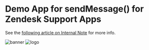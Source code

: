 # Demo App for sendMessage() for Zendesk Support Apps


See the [following article on Internal Note](https://www.tripelhop.dev/blog/ticket-sendmessage-api) for more info.

![banner](https://user-images.githubusercontent.com/894026/174453252-9131836c-a763-47c5-9a65-274bd0b59ca4.png)
![logo](https://user-images.githubusercontent.com/894026/191018207-7c7cb345-15f2-4131-8762-fa863e6d7279.png)
